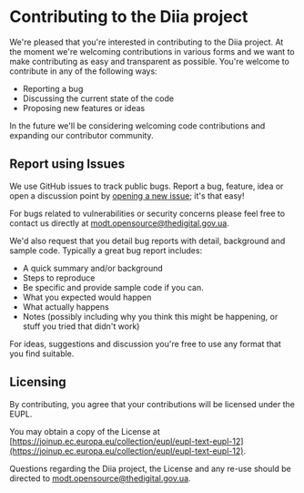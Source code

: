 # Contributing to the Diia project

We're pleased that you're interested in contributing to the Diia project. At the moment we're welcoming contributions in various forms and we want to make contributing as easy and transparent as possible. You're welcome to contribute in any of the following ways:

-   Reporting a bug
-   Discussing the current state of the code
-   Proposing new features or ideas

In the future we'll be considering welcoming code contributions and expanding our contributor community.

## Report using Issues

We use GitHub issues to track public bugs. Report a bug, feature, idea or open a discussion point by [opening a new issue](../../issues/new); it's that easy!

For bugs related to vulnerabilities or security concerns please feel free to contact us directly at [modt.opensource@thedigital.gov.ua](mailto:modt.opensource@thedigital.gov.ua).

We'd also request that you detail bug reports with detail, background and sample code. Typically a great bug report includes:

-   A quick summary and/or background
-   Steps to reproduce
-   Be specific and provide sample code if you can.
-   What you expected would happen
-   What actually happens
-   Notes (possibly including why you think this might be happening, or stuff you tried that didn't work)

For ideas, suggestions and discussion you're free to use any format that you find suitable.

## Licensing

By contributing, you agree that your contributions will be licensed under the EUPL.

You may obtain a copy of the License at [https://joinup.ec.europa.eu/collection/eupl/eupl-text-eupl-12](https://joinup.ec.europa.eu/collection/eupl/eupl-text-eupl-12).

Questions regarding the Diia project, the License and any re-use should be directed to [modt.opensource@thedigital.gov.ua](mailto:modt.opensource@thedigital.gov.ua).

